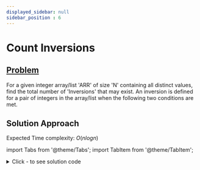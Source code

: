 ```yaml
---
displayed_sidebar: null
sidebar_position : 6
---
```


# Count Inversions

## [Problem](https://www.codingninjas.com/codestudio/problems/count-inversions_615)

For a given integer array/list 'ARR' of size 'N' containing all distinct values, find the total number of 'Inversions' that may exist.
An inversion is defined for a pair of integers in the array/list when the following two conditions are met.

## Solution Approach

Expected Time complexity: $O(nlogn)$

import Tabs from '@theme/Tabs';
import TabItem from '@theme/TabItem';

<details><summary>Click - to see solution code</summary>

<Tabs>
<TabItem value="cpp" label="C++">

```cpp
#include <bits/stdc++.h>
#define ll long long

ll merge_sort(ll i, ll j, ll *arr) {
    if (i >= j) return 0;
    ll inv1 = merge_sort(i, (i + j) / 2, arr);
    ll inv2 = merge_sort((i + j) / 2 + 1, j, arr);

    vector<ll> a(j - i + 1);

    ll cnt = 0;
    int i1 = i, j1 = (i + j) / 2;
    int i2 = (i + j) / 2 + 1, j2 = j;
    int k = 0;

    while (i1 <= j1 && i2 <= j2) {
        if (arr[i1] <= arr[i2]) {
            a[k++] = arr[i1++];
        } else {
            cnt += j1 - i1 + 1;
            a[k++] = arr[i2++];
        }
    }
    while (i1 <= j1) a[k++] = arr[i1++];
    while (i2 <= j2) a[k++] = arr[i2++];
    ll tot = cnt + inv1 + inv2;
    for (int kk = 0; kk < j - i + 1; kk++) arr[i + kk] = a[kk];
    a.clear();
    return tot;
}

long long getInversions(long long *arr, int n) {
    ll aa = merge_sort(0, n - 1, arr);
    return aa;
}
```
</TabItem>
</Tabs>

</details>
